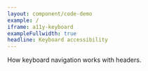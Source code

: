 ```yaml
---
layout: component/code-demo
example: /
iframe: a11y-keyboard
exampleFullwidth: true
headline: Keyboard accessibility
---
```



How keyboard navigation works with headers.
